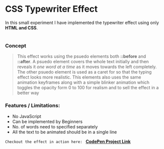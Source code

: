 # CSS Typewriter Effect

In this small experiment I have implemented the typewriter effect using only **HTML and CSS**.
<br>
<br>

### Concept

> This effect works using the psuedo elements both **::before** and **::after**. A psuedo element covers the whole text initially and then reveals it _one word at a time_ as it moves towards the left completely. The other psuedo element is used as a caret for so that the typing effect looks more realistic. This elements also uses the same animation keyframes along with a simple blinker animation which toggles the opacity form 0 to 100 for realism and to sell the effect in a better way

### Features / Limitations:

- No JavaScript
- Can be implemented by Beginners
- No. of words need to specified separately
- All the text to be animated should be in a single line

`Checkout the effect in action here: `
**[CodePen Project Link](https://codepen.io/ggsingla/full/xxrzLNe)**

